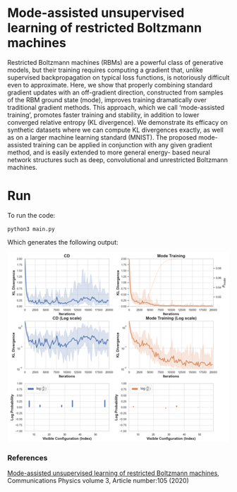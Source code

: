 # Mode-assisted unsupervised learning of restricted Boltzmann machines
Restricted Boltzmann machines (RBMs) are a powerful class of generative models, but their training requires computing a gradient that, unlike supervised backpropagation on typical loss functions, is notoriously difficult even to approximate. Here, we show that properly combining standard gradient updates with an off-gradient direction, constructed from samples of the RBM ground state (mode), improves training dramatically over traditional gradient methods. This approach, which we call ‘mode-assisted training’, promotes faster training and stability, in addition to lower converged relative entropy (KL divergence). We demonstrate its efficacy on synthetic datasets where we can compute KL divergences exactly, as well as on a larger machine learning standard (MNIST). The proposed mode-assisted training can be applied in conjunction with any given gradient method, and is easily extended to more general energy- based neural network structures such as deep, convolutional and unrestricted Boltzmann machines.

# Run

To run the code:

```
python3 main.py
```

Which generates the following output:

![OUTOUT](https://github.com/dynexcoin/mode_assisted_unsupervised_learning/blob/main/output.png)


### References
[Mode-assisted unsupervised learning of restricted Boltzmann machines](https://arxiv.org/pdf/2001.05559.pdf), Communications Physics volume 3, Article number:105 (2020)
